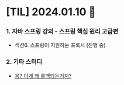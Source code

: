 # [TIL] 2024.01.10 📘

### 1. 자바 스프링 강의 - 스프링 핵심 원리 고급편
* 섹션6. 스프링이 지원하는 프록시 (진행 중)

### 2. 기타 스터디
* [응? 이게 왜 롤백되는거지?](https://techblog.woowahan.com/2606/)
